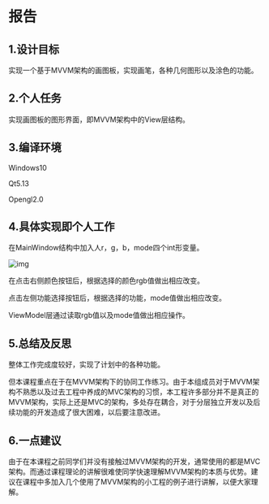 # 报告

## 1.设计目标

实现一个基于MVVM架构的画图板，实现画笔，各种几何图形以及涂色的功能。

## 2.个人任务

实现画图板的图形界面，即MVVM架构中的View层结构。

## 3.编译环境

Windows10

Qt5.13

Opengl2.0

## 4.具体实现即个人工作

在MainWindow结构中加入人r，g，b，mode四个int形变量。

![img](file:///D:\qqa\1104082040\Image\Group\9AUB6S_6O{P]GK_2PV]6M1Q.jpg)

在点击右侧颜色按钮后，根据选择的颜色rgb值做出相应改变。

点击左侧功能选择按钮后，根据选择的功能，mode值做出相应改变。

ViewModel层通过读取rgb值以及mode值做出相应操作。

## 5.总结及反思

整体工作完成度较好，实现了计划中的各种功能。

但本课程重点在于在MVVM架构下的协同工作练习。由于本组成员对于MVVM架构不熟悉以及过去工程中养成的MVC架构的习惯，本工程许多部分并不是真正的MVVM架构，实际上还是MVC的架构，多处存在耦合，对于分层独立开发以及后续功能的开发造成了很大困难，以后要注意改进。

## 6.一点建议

由于在本课程之前同学们并没有接触过MVVM架构的开发，通常使用的都是MVC架构。而通过课程理论的讲解很难使同学快速理解MVVM架构的本质与优势。建议在课程中多加入几个使用了MVVM架构的小工程的例子进行讲解，以便大家理解。